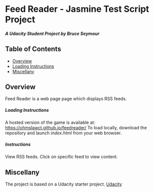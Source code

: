 # Feed Reader - Jasmine Test Script Project
##### A Udacity Student Project by Bruce Seymour
## Table of Contents

* [Overview](#overview)
* [Loading Instructions](#Loading)
* [Miscellany](#miscellany)

## Overview
Feed Reader is a web page page which displays RSS feeds.  

##### Loading Instructions
A hosted version of the game is available at: https://ohmslawct.github.io/feedreader/
To load locally, download the repository and launch *index.html* from your web browser.

##### Instructions
View RSS feeds.  Click on specific feed to view content.

## Miscellany
The project is based on a Udacity starter project.
[Udacity](https://www.udacity.com)
